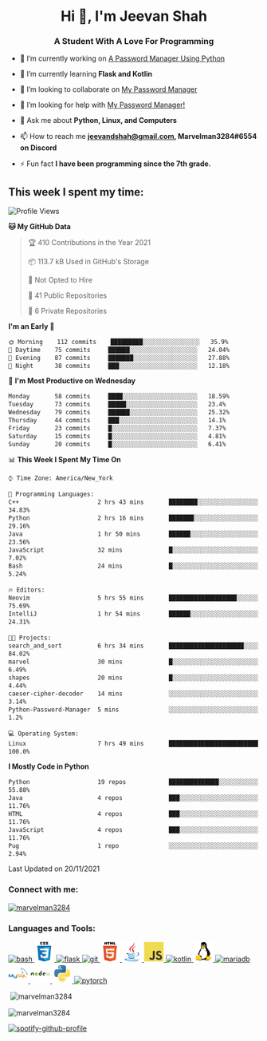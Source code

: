 <h1 align="center">Hi 👋, I'm Jeevan Shah</h1>
<h3 align="center">A Student With A Love For Programming</h3>

- 🔭 I’m currently working on [A Password Manager Using Python](https://github.com/marvelman3284/Python-Password-Manager)

- 🌱 I’m currently learning **Flask and Kotlin**

- 👯 I’m looking to collaborate on [My Password Manager](https://github.com/marvelman3284/Python-Password-Manager)

- 🤝 I’m looking for help with [My Password Manager!](https://github.com/marvelman3284/Python-Password-Manager)

- 💬 Ask me about **Python, Linux, and Computers**

- 📫 How to reach me **jeevandshah@gmail.com, Marvelman3284#6554 on Discord**

- ⚡ Fun fact **I have been programming since the 7th grade.**

## This week I spent my time:

<!--START_SECTION:waka-->
![Profile Views](http://img.shields.io/badge/Profile%20Views-0-blue)

**🐱 My GitHub Data** 

> 🏆 410 Contributions in the Year 2021
 > 
> 📦 113.7 kB Used in GitHub's Storage 
 > 
> 🚫 Not Opted to Hire
 > 
> 📜 41 Public Repositories 
 > 
> 🔑 6 Private Repositories  
 > 
**I'm an Early 🐤** 

```text
🌞 Morning    112 commits    █████████░░░░░░░░░░░░░░░░   35.9% 
🌆 Daytime    75 commits     ██████░░░░░░░░░░░░░░░░░░░   24.04% 
🌃 Evening    87 commits     ███████░░░░░░░░░░░░░░░░░░   27.88% 
🌙 Night      38 commits     ███░░░░░░░░░░░░░░░░░░░░░░   12.18%

```
📅 **I'm Most Productive on Wednesday** 

```text
Monday       58 commits     ████░░░░░░░░░░░░░░░░░░░░░   18.59% 
Tuesday      73 commits     █████░░░░░░░░░░░░░░░░░░░░   23.4% 
Wednesday    79 commits     ██████░░░░░░░░░░░░░░░░░░░   25.32% 
Thursday     44 commits     ███░░░░░░░░░░░░░░░░░░░░░░   14.1% 
Friday       23 commits     █░░░░░░░░░░░░░░░░░░░░░░░░   7.37% 
Saturday     15 commits     █░░░░░░░░░░░░░░░░░░░░░░░░   4.81% 
Sunday       20 commits     █░░░░░░░░░░░░░░░░░░░░░░░░   6.41%

```


📊 **This Week I Spent My Time On** 

```text
⌚︎ Time Zone: America/New_York

💬 Programming Languages: 
C++                      2 hrs 43 mins       ████████░░░░░░░░░░░░░░░░░   34.83% 
Python                   2 hrs 16 mins       ███████░░░░░░░░░░░░░░░░░░   29.16% 
Java                     1 hr 50 mins        ██████░░░░░░░░░░░░░░░░░░░   23.56% 
JavaScript               32 mins             █░░░░░░░░░░░░░░░░░░░░░░░░   7.02% 
Bash                     24 mins             █░░░░░░░░░░░░░░░░░░░░░░░░   5.24%

🔥 Editors: 
Neovim                   5 hrs 55 mins       ███████████████████░░░░░░   75.69% 
IntelliJ                 1 hr 54 mins        ██████░░░░░░░░░░░░░░░░░░░   24.31%

🐱‍💻 Projects: 
search_and_sort          6 hrs 34 mins       █████████████████████░░░░   84.02% 
marvel                   30 mins             █░░░░░░░░░░░░░░░░░░░░░░░░   6.49% 
shapes                   20 mins             █░░░░░░░░░░░░░░░░░░░░░░░░   4.44% 
caeser-cipher-decoder    14 mins             ░░░░░░░░░░░░░░░░░░░░░░░░░   3.14% 
Python-Password-Manager  5 mins              ░░░░░░░░░░░░░░░░░░░░░░░░░   1.2%

💻 Operating System: 
Linux                    7 hrs 49 mins       █████████████████████████   100.0%

```

**I Mostly Code in Python** 

```text
Python                   19 repos            ██████████████░░░░░░░░░░░   55.88% 
Java                     4 repos             ███░░░░░░░░░░░░░░░░░░░░░░   11.76% 
HTML                     4 repos             ███░░░░░░░░░░░░░░░░░░░░░░   11.76% 
JavaScript               4 repos             ███░░░░░░░░░░░░░░░░░░░░░░   11.76% 
Pug                      1 repo              ░░░░░░░░░░░░░░░░░░░░░░░░░   2.94%

```



 Last Updated on 20/11/2021
<!--END_SECTION:waka-->

<h3 align="left">Connect with me:</h3>
<p align="left">
<a href="https://twitter.com/marvelman3284" target="blank"><img align="center" src="https://cdn.jsdelivr.net/npm/simple-icons@3.0.1/icons/twitter.svg" alt="marvelman3284" height="30" width="40" /></a>
</p>

<h3 align="left">Languages and Tools:</h3>
<p align="left"> <a href="https://www.gnu.org/software/bash/" target="_blank"> <img src="https://www.vectorlogo.zone/logos/gnu_bash/gnu_bash-icon.svg" alt="bash" width="40" height="40"/> </a> <a href="https://www.w3schools.com/css/" target="_blank"> <img src="https://raw.githubusercontent.com/devicons/devicon/master/icons/css3/css3-original-wordmark.svg" alt="css3" width="40" height="40"/> </a> <a href="https://flask.palletsprojects.com/" target="_blank"> <img src="https://www.vectorlogo.zone/logos/pocoo_flask/pocoo_flask-icon.svg" alt="flask" width="40" height="40"/> </a> <a href="https://git-scm.com/" target="_blank"> <img src="https://www.vectorlogo.zone/logos/git-scm/git-scm-icon.svg" alt="git" width="40" height="40"/> </a> <a href="https://www.w3.org/html/" target="_blank"> <img src="https://raw.githubusercontent.com/devicons/devicon/master/icons/html5/html5-original-wordmark.svg" alt="html5" width="40" height="40"/> </a> <a href="https://www.java.com" target="_blank"> <img src="https://raw.githubusercontent.com/devicons/devicon/master/icons/java/java-original.svg" alt="java" width="40" height="40"/> </a> <a href="https://developer.mozilla.org/en-US/docs/Web/JavaScript" target="_blank"> <img src="https://raw.githubusercontent.com/devicons/devicon/master/icons/javascript/javascript-original.svg" alt="javascript" width="40" height="40"/> </a> <a href="https://kotlinlang.org" target="_blank"> <img src="https://www.vectorlogo.zone/logos/kotlinlang/kotlinlang-icon.svg" alt="kotlin" width="40" height="40"/> </a> <a href="https://www.linux.org/" target="_blank"> <img src="https://raw.githubusercontent.com/devicons/devicon/master/icons/linux/linux-original.svg" alt="linux" width="40" height="40"/> </a> <a href="https://mariadb.org/" target="_blank"> <img src="https://www.vectorlogo.zone/logos/mariadb/mariadb-icon.svg" alt="mariadb" width="40" height="40"/> </a> <a href="https://www.mysql.com/" target="_blank"> <img src="https://raw.githubusercontent.com/devicons/devicon/master/icons/mysql/mysql-original-wordmark.svg" alt="mysql" width="40" height="40"/> </a> <a href="https://nodejs.org" target="_blank"> <img src="https://raw.githubusercontent.com/devicons/devicon/master/icons/nodejs/nodejs-original-wordmark.svg" alt="nodejs" width="40" height="40"/> </a> <a href="https://www.python.org" target="_blank"> <img src="https://raw.githubusercontent.com/devicons/devicon/master/icons/python/python-original.svg" alt="python" width="40" height="40"/> </a> <a href="https://pytorch.org/" target="_blank"> <img src="https://www.vectorlogo.zone/logos/pytorch/pytorch-icon.svg" alt="pytorch" width="40" height="40"/> </a> </p>


<p>&nbsp;<img align="center" src="https://github-readme-stats.vercel.app/api?username=marvelman3284&show_icons=true&locale=en&theme=blue-green" alt="marvelman3284" /></p>

<p><img align="center" src="https://github-readme-streak-stats.herokuapp.com/?user=marvelman3284&theme=blue-green" alt="marvelman3284" /></p>


[![spotify-github-profile](https://spotify-github-profile.vercel.app/api/view?uid=lp0lvf5zzesrwq2hdzmfnkjsq&cover_image=true&theme=default)](https://github.com/kittinan/spotify-github-profile)
